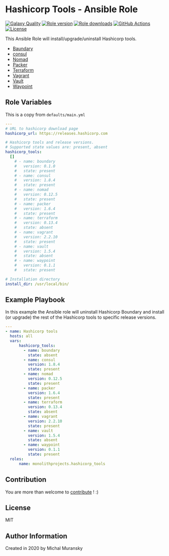 # Hashicorp Tools - Ansible Role

[![Galaxy Quality](https://img.shields.io/ansible/quality/51325?style=flat&logo=ansible)](https://galaxy.ansible.com/monolithprojects/hashicorp_tools)
[![Role version](https://img.shields.io/github/v/release/MonolithProjects/ansible-hashicorp_tools)](https://galaxy.ansible.com/monolithprojects/hashicorp_tools)
[![Role downloads](https://img.shields.io/ansible/role/d/51325)](https://galaxy.ansible.com/monolithprojects/hashicorp_tools)
[![GitHub Actions](https://github.com/MonolithProjects/ansible-hashicorp_tools/workflows/molecule%20test/badge.svg?branch=master)](https://github.com/MonolithProjects/ansible-hashicorp_tools/actions)
[![License](https://img.shields.io/github/license/MonolithProjects/ansible-hashicorp_tools)](https://github.com/MonolithProjects/ansible-hashicorp_tools/blob/master/LICENSE)

This Ansible Role will install/upgrade/uninstall Hashicorp tools.

- [Baundary](https://www.boundaryproject.io/)
- [consul](https://www.consul.io/)
- [Nomad](https://www.nomadproject.io/)
- [Packer](https://www.packer.io/)
- [Terraform](https://www.terraform.io/)
- [Vagrant](https://www.vagrantup.com/)
- [Vault](https://www.vaultproject.io/)
- [Waypoint](https://www.waypointproject.io/)

## Role Variables

This is a copy from `defaults/main.yml`

```yaml
---
# URL to hashicorp download page
hashicorp_url: https://releases.hashicorp.com

# Hashicorp tools and release versions.
# Supported state values are: present, absent
hashicorp_tools:
  []
    # - name: boundary
    #   version: 0.1.0
    #   state: present
    # - name: consul
    #   version: 1.8.4
    #   state: present
    # - name: nomad
    #   version: 0.12.5
    #   state: present
    # - name: packer
    #   version: 1.6.4
    #   state: present
    # - name: terraform
    #   version: 0.13.4
    #   state: absent
    # - name: vagrant
    #   version: 2.2.10
    #   state: present
    # - name: vault
    #   version: 1.5.4
    #   state: absent
    # - name: waypoint
    #   version: 0.1.1
    #   state: present

# Installation directory
install_dir: /usr/local/bin/
```

## Example Playbook

In this example the Ansible role will uninstall Hashicorp Boundary and install (or upgrade) the rest of the Hashicorp tools to specific release versions.

```yaml
---
- name: Hashicorp tools
  hosts: all
  vars:
      hashicorp_tools:
        - name: boundary
          state: absent
        - name: consul
          version: 1.8.4
          state: present
        - name: nomad
          version: 0.12.5
          state: present
        - name: packer
          version: 1.6.4
          state: present
        - name: terraform
          version: 0.13.4
          state: absent
        - name: vagrant
          version: 2.2.10
          state: present
        - name: vault
          version: 1.5.4
          state: absent
        - name: waypoint
          version: 0.1.1
          state: present
  roles:
      name: monolithprojects.hashicorp_tools
```

## Contribution

You are more than welcome to [contribute](https://github.com/MonolithProjects/ansible-hashicorp_tools/blob/master/CONTRIBUTING.md) ! :)

## License

MIT

## Author Information

Created in 2020 by Michal Muransky
